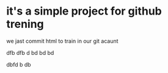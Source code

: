 # it's a simple project for github trening


we jast commit html to train in our git acaunt



dfb
dfb
d
bd
bd
bd

dbfd
b
db
